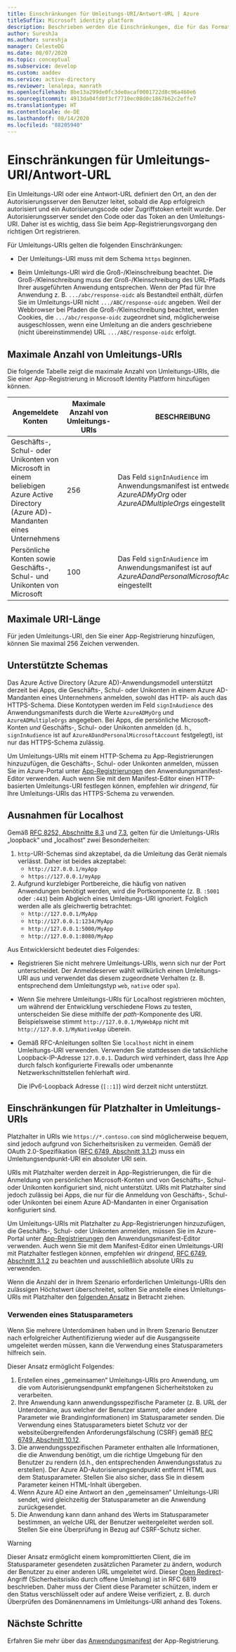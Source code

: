 ```yaml
---
title: Einschränkungen für Umleitungs-URI/Antwort-URL | Azure
titleSuffix: Microsoft identity platform
description: Beschrieben werden die Einschränkungen, die für das Format des Umleitungs-URIs (Antwort-URL) gelten, das von der Microsoft Identity-Plattform erzwungen wird.
author: SureshJa
ms.author: sureshja
manager: CelesteDG
ms.date: 08/07/2020
ms.topic: conceptual
ms.subservice: develop
ms.custom: aaddev
ms.service: active-directory
ms.reviewer: lenalepa, manrath
ms.openlocfilehash: 8be13a299de0fc3de0acaf0001722d8c96a460e6
ms.sourcegitcommit: 4913da04fd0f3cf7710ec08d0c1867b62c2effe7
ms.translationtype: HT
ms.contentlocale: de-DE
ms.lasthandoff: 08/14/2020
ms.locfileid: "88205940"
---
```

# <a name="redirect-uri-reply-url-restrictions-and-limitations"></a>Einschränkungen für Umleitungs-URI/Antwort-URL

Ein Umleitungs-URI oder eine Antwort-URL definiert den Ort, an den der Autorisierungsserver den Benutzer leitet, sobald die App erfolgreich autorisiert und ein Autorisierungscode oder Zugriffstoken erteilt wurde. Der Autorisierungsserver sendet den Code oder das Token an den Umleitungs-URI. Daher ist es wichtig, dass Sie beim App-Registrierungsvorgang den richtigen Ort registrieren.

 Für Umleitungs-URIs gelten die folgenden Einschränkungen:

* Der Umleitungs-URI muss mit dem Schema `https` beginnen.

* Beim Umleitungs-URI wird die Groß-/Kleinschreibung beachtet. Die Groß-/Kleinschreibung muss der Groß-/Kleinschreibung des URL-Pfads Ihrer ausgeführten Anwendung entsprechen. Wenn der Pfad für Ihre Anwendung z. B. `.../abc/response-oidc` als Bestandteil enthält, dürfen Sie im Umleitungs-URI nicht `.../ABC/response-oidc` angeben. Weil der Webbrowser bei Pfaden die Groß-/Kleinschreibung beachtet, werden Cookies, die `.../abc/response-oidc` zugeordnet sind, möglicherweise ausgeschlossen, wenn eine Umleitung an die anders geschriebene (nicht übereinstimmende) URL `.../ABC/response-oidc` erfolgt.

## <a name="maximum-number-of-redirect-uris"></a>Maximale Anzahl von Umleitungs-URIs

Die folgende Tabelle zeigt die maximale Anzahl von Umleitungs-URIs, die Sie einer App-Registrierung in Microsoft Identity Plattform hinzufügen können.

| Angemeldete Konten | Maximale Anzahl von Umleitungs-URIs | BESCHREIBUNG |
|--------------------------|---------------------------------|-------------|
| Geschäfts-, Schul- oder Unikonten von Microsoft in einem beliebigen Azure Active Directory (Azure AD)-Mandanten eines Unternehmens | 256 | Das Feld `signInAudience` im Anwendungsmanifest ist entweder auf *AzureADMyOrg* oder *AzureADMultipleOrgs* eingestellt |
| Persönliche Konten sowie Geschäfts-, Schul- und Unikonten von Microsoft | 100 | Das Feld `signInAudience` im Anwendungsmanifest ist auf *AzureADandPersonalMicrosoftAccount* eingestellt |

## <a name="maximum-uri-length"></a>Maximale URI-Länge

Für jeden Umleitungs-URI, den Sie einer App-Registrierung hinzufügen, können Sie maximal 256 Zeichen verwenden.

## <a name="supported-schemes"></a>Unterstützte Schemas

Das Azure Active Directory (Azure AD)-Anwendungsmodell unterstützt derzeit bei Apps, die Geschäfts-, Schul- oder Unikonten in einem Azure AD-Mandanten eines Unternehmens anmelden, sowohl das HTTP- als auch das HTTPS-Schema. Diese Kontotypen werden im Feld `signInAudience` des Anwendungsmanifests durch die Werte `AzureADMyOrg` und `AzureADMultipleOrgs` angegeben. Bei Apps, die persönliche Microsoft-Konten *und* Geschäfts-, Schul- oder Unikonten anmelden (d. h., `signInAudience` ist auf `AzureADandPersonalMicrosoftAccount` festgelegt), ist nur das HTTPS-Schema zulässig.

Um Umleitungs-URIs mit einem HTTP-Schema zu App-Registrierungen hinzuzufügen, die Geschäfts-, Schul- oder Unikonten anmelden, müssen Sie im Azure-Portal unter [App-Registrierungen](https://go.microsoft.com/fwlink/?linkid=2083908) den Anwendungsmanifest-Editor verwenden. Auch wenn Sie mit dem Manifest-Editor einen HTTP-basierten Umleitungs-URI festlegen können, empfehlen wir *dringend*, für Ihre Umleitungs-URIs das HTTPS-Schema zu verwenden.

## <a name="localhost-exceptions"></a>Ausnahmen für Localhost

Gemäß [RFC 8252, Abschnitte 8.3](https://tools.ietf.org/html/rfc8252#section-8.3) und [7.3](https://tools.ietf.org/html/rfc8252#section-7.3), gelten für die Umleitungs-URIs „loopback“ und „localhost“ zwei Besonderheiten:

1. `http`-URI-Schemas sind akzeptabel, da die Umleitung das Gerät niemals verlässt. Daher ist beides akzeptabel:
    - `http://127.0.0.1/myApp`
    - `https://127.0.0.1/myApp`
1. Aufgrund kurzlebiger Portbereiche, die häufig von nativen Anwendungen benötigt werden, wird die Portkomponente (z. B. `:5001` oder `:443`) beim Abgleich eines Umleitungs-URI ignoriert. Folglich werden alle als gleichwertig betrachtet:
    - `http://127.0.0.1/MyApp`
    - `http://127.0.0.1:1234/MyApp`
    - `http://127.0.0.1:5000/MyApp`
    - `http://127.0.0.1:8080/MyApp`

Aus Entwicklersicht bedeutet dies Folgendes:

* Registrieren Sie nicht mehrere Umleitungs-URIs, wenn sich nur der Port unterscheidet. Der Anmeldeserver wählt willkürlich einen Umleitungs-URI aus und verwendet das diesem zugeordnete Verhalten (z. B. entsprechend dem Umleitungstyp `web`, `native` oder `spa`).
* Wenn Sie mehrere Umleitungs-URIs für Localhost registrieren möchten, um während der Entwicklung verschiedene Flows zu testen, unterscheiden Sie diese mithilfe der *path*-Komponente des URI. Beispielsweise stimmt `http://127.0.0.1/MyWebApp` nicht mit `http://127.0.0.1/MyNativeApp` überein.
* Gemäß RFC-Anleitungen sollten Sie `localhost` nicht in einem Umleitungs-URI verwenden. Verwenden Sie stattdessen die tatsächliche Loopback-IP-Adresse `127.0.0.1`. Dadurch wird verhindert, dass Ihre App durch falsch konfigurierte Firewalls oder umbenannte Netzwerkschnittstellen fehlerhaft wird.

    Die IPv6-Loopback Adresse (`[::1]`) wird derzeit nicht unterstützt.

## <a name="restrictions-on-wildcards-in-redirect-uris"></a>Einschränkungen für Platzhalter in Umleitungs-URIs

Platzhalter in URIs wie `https://*.contoso.com` sind möglicherweise bequem, sind jedoch aufgrund von Sicherheitsrisiken zu vermeiden. Gemäß der OAuth 2.0-Spezifikation ([RFC 6749, Abschnitt 3.1.2](https://tools.ietf.org/html/rfc6749#section-3.1.2)) muss ein Umleitungsendpunkt-URI ein absoluter URI sein.

URIs mit Platzhalter werden derzeit in App-Registrierungen, die für die Anmeldung von persönlichen Microsoft-Konten und von Geschäfts-, Schul- oder Unikonten konfiguriert sind, nicht unterstützt. URIs mit Platzhalter sind jedoch zulässig bei Apps, die nur für die Anmeldung von Geschäfts-, Schul- oder Unikonten bei einem Azure AD-Mandanten in einer Organisation konfiguriert sind.

Um Umleitungs-URIs mit Platzhalter zu App-Registrierungen hinzuzufügen, die Geschäfts-, Schul- oder Unikonten anmelden, müssen Sie im Azure-Portal unter [App-Registrierungen](https://go.microsoft.com/fwlink/?linkid=2083908) den Anwendungsmanifest-Editor verwenden. Auch wenn Sie mit dem Manifest-Editor einen Umleitungs-URI mit Platzhalter festlegen können, empfehlen wir *dringend*, [RFC 6749, Abschnitt 3.1.2](https://tools.ietf.org/html/rfc6749#section-3.1.2) zu beachten und ausschließlich absolute URIs zu verwenden.

Wenn die Anzahl der in Ihrem Szenario erforderlichen Umleitungs-URIs den zulässigen Höchstwert überschreitet, sollten Sie anstelle eines Umleitungs-URIs mit Platzhalter den [folgenden Ansatz](#use-a-state-parameter) in Betracht ziehen.

### <a name="use-a-state-parameter"></a>Verwenden eines Statusparameters

Wenn Sie mehrere Unterdomänen haben und in Ihrem Szenario Benutzer nach erfolgreicher Authentifizierung wieder auf die Ausgangsseite umgeleitet werden müssen, kann die Verwendung eines Statusparameters hilfreich sein.

Dieser Ansatz ermöglicht Folgendes:

1. Erstellen eines „gemeinsamen“ Umleitungs-URIs pro Anwendung, um die vom Autorisierungsendpunkt empfangenen Sicherheitstoken zu verarbeiten.
1. Ihre Anwendung kann anwendungsspezifische Parameter (z. B. URL der Unterdomäne, aus welcher der Benutzer stammt, oder andere Parameter wie Brandinginformationen) im Statusparameter senden. Die Verwendung eines Statusparameters bietet Schutz vor der websiteübergreifenden Anforderungsfälschung (CSRF) gemäß [RFC 6749, Abschnitt 10.12](https://tools.ietf.org/html/rfc6749#section-10.12).
1. Die anwendungsspezifischen Parameter enthalten alle Informationen, die die Anwendung benötigt, um die richtige Umgebung für den Benutzer zu rendern (d.h., den entsprechenden Anwendungsstatus zu erstellen). Der Azure AD-Autorisierungsendpunkt entfernt HTML aus dem Statusparameter. Stellen Sie also sicher, dass Sie in diesem Parameter keinen HTML-Inhalt übergeben.
1. Wenn Azure AD eine Antwort an den „gemeinsamen“ Umleitungs-URI sendet, wird gleichzeitig der Statusparameter an die Anwendung zurückgesendet.
1. Die Anwendung kann dann anhand des Werts im Statusparameter bestimmen, an welche URL der Benutzer weitergeleitet werden soll. Stellen Sie eine Überprüfung in Bezug auf CSRF-Schutz sicher.

> [!WARNING]
> Dieser Ansatz ermöglicht einem kompromittierten Client, die im Statusparameter gesendeten zusätzlichen Parameter zu ändern, wodurch der Benutzer zu einer anderen URL umgeleitet wird. Dieser [Open Redirect](https://tools.ietf.org/html/rfc6819#section-4.2.4)-Angriff (Sicherheitsrisiko durch offene Umleitung) ist in RFC 6819 beschrieben. Daher muss der Client diese Parameter schützen, indem er den Status verschlüsselt oder auf andere Weise verifiziert, z. B. durch Überprüfen des Domänennamens im Umleitungs-URI anhand des Tokens.

## <a name="next-steps"></a>Nächste Schritte

Erfahren Sie mehr über das [Anwendungsmanifest](reference-app-manifest.md) der App-Registrierung.
